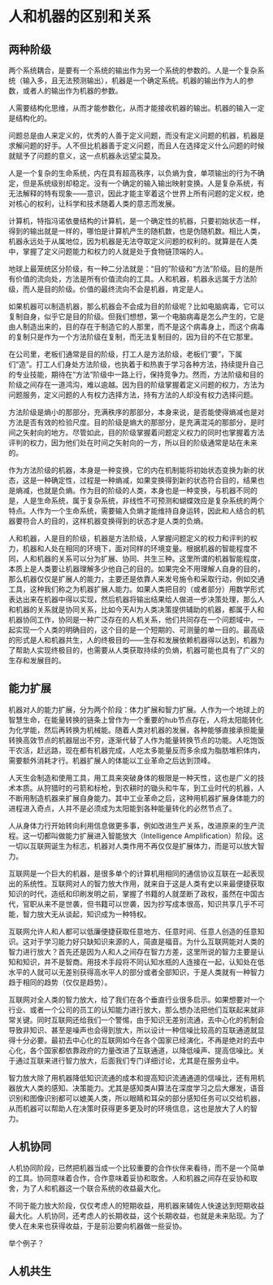 # 人和机器的区别和关系

## 两种阶级

两个系统耦合，是要有一个系统的输出作为另一个系统的参数的。人是一个复杂系统（输入多，且无法预测输出），机器是一个确定系统。机器的输出作为人的参数，或者人的输出作为机器的参数。

人需要结构化思维，从而才能参数化，从而才能接收机器的输出。机器的输入一定是结构化的。

问题总是由人来定义的，优秀的人善于定义问题，而没有定义问题的机器，机器是求解问题的好手。人不但比机器善于定义问题，而且人在选择定义什么问题的时候就赋予了问题的意义，这一点机器永远望尘莫及。

人是一个复杂的生命系统，内在具有超高秩序，以负熵为食，单项输出的行为不确定，但是系统级别却稳定。没有一个确定的输入输出映射变换。人是复杂系统，有无法解释的特有现象——意识，因此才能主宰着这个世界上所有问题的定义权，绝对核心的权利，让科学和技术随着人类的意志而发展。

计算机，特指冯诺依曼结构的计算机，是一个确定性的机器，只要初始状态一样，得到的输出就是一样的，哪怕是计算机产生的随机数，也是伪随机数。相比人类，机器永远处于从属地位，因为机器是无法夺取定义问题的权利的。就算是在人类中，掌握了定义问题能力和权力的人就是处于食物链顶端的人。

地球上最笼统区分阶级，有一种二分法就是：“目的”阶级和“方法”阶级。目的是所有价值的流向处，方法是所有价值流向的工具。人和机器，机器永远属于方法阶级，而人是目的阶级。价值的最终流向不会是机器，肯定是人。

如果机器可以制造机器，那么机器会不会成为目的阶级呢？比如电脑病毒，它可以复制自身，似乎它是目的阶级。但我们想想，第一个电脑病毒是怎么产生的，它是由人制造出来的，目的存在于制造它的人那里，而不是这个病毒身上，而这个病毒的复制只是作为一个方法阶级在复制，而无法复制目的，因为目的不在它那里。

在公司里，老板们通常是目的阶级，打工人是方法阶级，老板们“要”，下属们“造”。打工人们身处方法阶级，也执着于和热衷于学习各种方法，持续提升自己的专业技能，期待在“方法”阶级中一路上行，保持竞争力。然而，方法阶级和目的阶级之间存在一道鸿沟，难以逾越。因为目的阶级掌握着定义问题的权力，方法为问题服务，定义问题的人有权力选择方法，持有方法的人却没有权力选择问题。

方法阶级是熵小的那部分，充满秩序的那部分，本身来说，是否能使得熵减也是对方法是否有效的检验尺度。目的阶级是熵大的那部分，是充满混沌的那部分，是时间之矢射向的地方。尽管如此，目的阶级掌握着问题定义权力的同时也掌握着方法评判的权力，因为他们处在时间之矢射向的一方，所以目的阶级通常是站在未来的。

作为方法阶级的机器，本身是一种变换，它的内在机制能将初始状态变换为新的状态，这是一种确定性，过程是一种熵减，如果变换得到新的状态符合目的，结果也是熵减，也就是负熵。作为目的阶级的人类，本身也是一种变换，与机器不同的是，人是生命系统，属于复杂系统，非线性不可预测和蝴蝶效应是复杂系统的两个特点。人作为一个生命系统，需要输入负熵才能维持自身运转，因此和人结合的机器要符合人的目的，这样机器变换得到的状态才是人类的负熵。

人和机器，人是目的阶级，机器是方法阶级，人掌握问题定义的权力和评判的权力，机器和人处在相同的环境下，面对同样的环境变量。根据机器的智能程度不同，人和机器的关系可以分为扩展、协同、共生三种。这里所谓的机器智能程度，本质上是人类要让机器理解多少他自己的目的。如果完全不用理解人自身的目的，那么机器仅仅是扩展人的能力，主要还是依靠人来发号施令和采取行动，例如交通工具，这种我们称之为机器扩展人能力。如果人类把目的（或者部分）用数学形式表达出来在机器中得以实现，然后机器将输出结果给人做进一步决策处理，那么人和机器的关系就是协同关系，比如今天AI为人类决策提供辅助的机器，都属于人和机器协同工作，协同是一种广泛存在的人机关系，他们共同存在一个问题域中，一起实现一个人类的明确目的，这个目的是一个短期的、可测量的单一目的。最高级的形式是人和机器共生，人的终极目的——生存和发展依赖机器得以达到，机器为了帮助人实现终极目的，也需要从人类获取持续的负熵，机器可能也具有了广义的生存和发展目的。

## 能力扩展
机器对人的能力扩展，分为两个阶段：体力扩展和智力扩展。人作为一个地球上的智慧生命，在能量转换的链条上曾作为一个重要的hub节点存在，人将太阳能转化为化学能，然后再转换为机械能。随着人类对机器的发展，各种能够直接承担能量转换高效节点的机器层出不穷，逐渐代替了人作为能量转换节点的功能。人吃饱饭干农活，赶远路，现在都有机器完成，人吃太多能量反而多余成为脂肪堆积体内，需要额外消耗才行。机器扩展人的体能以工业革命之后达到顶峰。

人天生会制造和使用工具，用工具来突破身体的极限是一种天性，这也是广义的技术本质。从狩猎时的弓箭和标枪，到农耕时的锄头和牛车，到工业时代的机器，人不断用制造机器来扩展自身能力。其中工业革命之后，这种用机器扩展身体能力的进程进入奇点，人并不是必须成为太阳能到各种能量转化的必然节点了。

人从身体力行开始转向利用信息做更多事，例如改进生产关系，改进原来的生产流程。这一切都叫做能力扩展进入智能放大（Intelligence Amplification）阶段。这一切以互联网诞生为标志，机器对人类作用不再仅仅是扩展体力，而是可以放大智力。

互联网是一个巨大的机器，是很多单个的计算机用相同的通信协议互联在一起表现出的系统性。互联网对人的智力放大作用，就来自于这是人类有史以来最便捷获取知识的时代，造纸和印刷发明之前，掌握了书籍的人就垄断了政权，虽然在中国古代，官职从来不是世袭，但书籍可以世袭，因为抄写成本很高，知识共享几乎不可能，智力放大无从谈起，知识成为一种特权。

互联网允许人和人都可以低廉便捷获取任意地方、任意时间、任意人创造的任意知识。这对于学习能力好只缺知识来源的人，简直是福音。为什么互联网能对人类的智力进行放大？首先还是因为人和人之间存在智力方差，这里所说的智力主要是认知和知识，并不是智商。用技术手段将不同认知水瓶的人连接在一起，认知处在低水平的人就可以无差别获得高水平人的部分或者全部知识，于是人类就有一种智力趋于相同的趋势（仅仅是趋势）。

互联网对全人类的智力放大，给了我们在各个垂直行业很多启示。如果想要对一个行业、或者一个公司的员工的认知能力进行放大，那么想办法把他们互联起来就非常关键。同时互联网还给我们一个警惕，由于知识无差别流通，去中心化的机制会导致非知识、甚至是噪声也会得到放大，所以设计一种信噪比较高的互联通道就显得十分必要。最初去中心化的互联网如今在各个国家已经演化，不再是绝对的去中心化，各个国家都依靠政府的力量改进了互联通道，以降低噪声、提高信噪比。关于通过互联来进行智力放大，后面我们专门详细讨论，尤其是在服务业中。

智力放大除了用机器降低知识流通的成本和提高知识流通通道的信噪比，还有用机器放大人类的感知、决策能力。尤其是感知类AI算法在深度学习之后大爆发，语音识别和图像识别都可以媲美人类，所以眼睛和耳朵的部分感知任务可以交给机器，从而机器可以帮助人在决策时获得更多更及时的环境信息，这也是放大了人的智力。

## 人机协同

人机协同阶段，已然把机器当成一个比较重要的合作伙伴来看待，而不是一个简单的工具。协同意味着合作，合作意味着妥协和取舍。人和机器之间存在妥协和取舍，为了人和机器这一个联合系统的收益最大化。

不同于能力放大阶段，仅仅考虑人的短期收益，用机器来辅佐人快速达到短期收益最大化。人机协同，还考虑人的长期收益，这个长期收益，也就是未来贴现。为了使人在未来也获得收益，于是前沿要向机器做一些妥协。

举个例子？

## 人机共生
